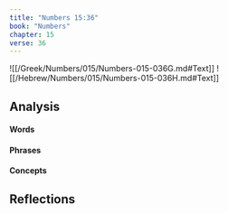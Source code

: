 ```yaml
---
title: "Numbers 15:36"
book: "Numbers"
chapter: 15
verse: 36
---
```

![[/Greek/Numbers/015/Numbers-015-036G.md#Text]]
![[/Hebrew/Numbers/015/Numbers-015-036H.md#Text]]

## Analysis

#### Words

#### Phrases

#### Concepts

## Reflections
